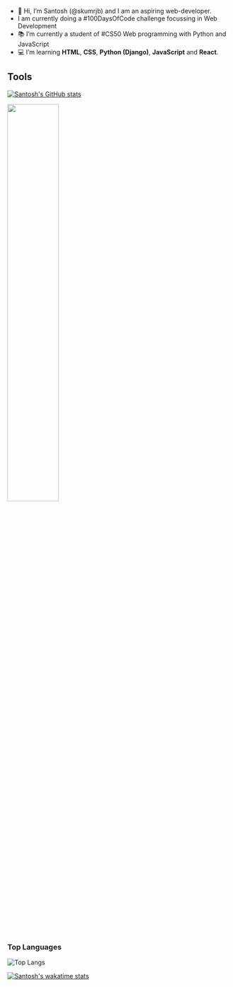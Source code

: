 - 👋 Hi, I’m Santosh (@skumrjb) and I am an aspiring web-developer.
-  I am currently doing a #100DaysOfCode challenge focussing in Web Development
- 📚 I’m currently a student of #CS50 Web programming with Python and JavaScript
- 💻 I’m learning **HTML**, **CSS**, **Python (Django)**, **JavaScript** and **React**.

## Tools

<!---
skumrjb/skumrjb is a ✨ special ✨ repository because its `README.md` (this file) appears on your GitHub profile.
You can click the Preview link to take a look at your changes.
--->

[![Santosh's GitHub stats](https://github-readme-stats.vercel.app/api?username=skumrjb&theme=dark)](https://github.com/skumrjb/github-readme-stats)

<img src="https://github-readme-streak-stats.herokuapp.com/?user=skumrjb&theme=dark" width="48%" >

### Top Languages
 ![Top Langs](https://github-readme-stats.vercel.app/api/top-langs/?username=skumrjb&layout=compact)
 
 [![Santosh's wakatime stats](https://github-readme-stats.vercel.app/api/wakatime?username=skumrjb)](https://github.com/skumrjb/github-readme-stats)

